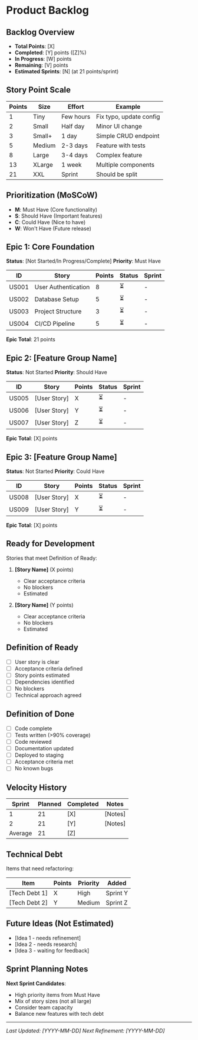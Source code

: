 # Product Backlog

## Backlog Overview
- **Total Points**: [X]
- **Completed**: [Y] points ([Z]%)
- **In Progress**: [W] points
- **Remaining**: [V] points
- **Estimated Sprints**: [N] (at 21 points/sprint)

## Story Point Scale
| Points | Size | Effort | Example |
|--------|------|--------|---------|
| 1 | Tiny | Few hours | Fix typo, update config |
| 2 | Small | Half day | Minor UI change |
| 3 | Small+ | 1 day | Simple CRUD endpoint |
| 5 | Medium | 2-3 days | Feature with tests |
| 8 | Large | 3-4 days | Complex feature |
| 13 | XLarge | 1 week | Multiple components |
| 21 | XXL | Sprint | Should be split |

## Prioritization (MoSCoW)
- **M**: Must Have (Core functionality)
- **S**: Should Have (Important features)
- **C**: Could Have (Nice to have)
- **W**: Won't Have (Future release)

## Epic 1: Core Foundation
**Status**: [Not Started/In Progress/Complete]
**Priority**: Must Have

| ID | Story | Points | Status | Sprint |
|----|-------|--------|--------|--------|
| US001 | User Authentication | 8 | ⏳ | - |
| US002 | Database Setup | 5 | ⏳ | - |
| US003 | Project Structure | 3 | ⏳ | - |
| US004 | CI/CD Pipeline | 5 | ⏳ | - |

**Epic Total**: 21 points

## Epic 2: [Feature Group Name]
**Status**: Not Started
**Priority**: Should Have

| ID | Story | Points | Status | Sprint |
|----|-------|--------|--------|--------|
| US005 | [User Story] | X | ⏳ | - |
| US006 | [User Story] | Y | ⏳ | - |
| US007 | [User Story] | Z | ⏳ | - |

**Epic Total**: [X] points

## Epic 3: [Feature Group Name]
**Status**: Not Started
**Priority**: Could Have

| ID | Story | Points | Status | Sprint |
|----|-------|--------|--------|--------|
| US008 | [User Story] | X | ⏳ | - |
| US009 | [User Story] | Y | ⏳ | - |

**Epic Total**: [X] points

## Ready for Development
Stories that meet Definition of Ready:

1. **[Story Name]** (X points)
   - Clear acceptance criteria
   - No blockers
   - Estimated

2. **[Story Name]** (Y points)
   - Clear acceptance criteria
   - No blockers
   - Estimated

## Definition of Ready
- [ ] User story is clear
- [ ] Acceptance criteria defined
- [ ] Story points estimated
- [ ] Dependencies identified
- [ ] No blockers
- [ ] Technical approach agreed

## Definition of Done
- [ ] Code complete
- [ ] Tests written (>90% coverage)
- [ ] Code reviewed
- [ ] Documentation updated
- [ ] Deployed to staging
- [ ] Acceptance criteria met
- [ ] No known bugs

## Velocity History
| Sprint | Planned | Completed | Notes |
|--------|---------|-----------|-------|
| 1 | 21 | [X] | [Notes] |
| 2 | 21 | [Y] | [Notes] |
| Average | 21 | [Z] | |

## Technical Debt
Items that need refactoring:

| Item | Points | Priority | Added |
|------|--------|----------|-------|
| [Tech Debt 1] | X | High | Sprint Y |
| [Tech Debt 2] | Y | Medium | Sprint Z |

## Future Ideas (Not Estimated)
- [Idea 1 - needs refinement]
- [Idea 2 - needs research]
- [Idea 3 - waiting for feedback]

## Sprint Planning Notes
**Next Sprint Candidates**:
- High priority items from Must Have
- Mix of story sizes (not all large)
- Consider team capacity
- Balance new features with tech debt

---
*Last Updated: [YYYY-MM-DD]*
*Next Refinement: [YYYY-MM-DD]*
